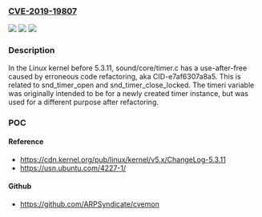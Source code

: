 ### [CVE-2019-19807](https://cve.mitre.org/cgi-bin/cvename.cgi?name=CVE-2019-19807)
![](https://img.shields.io/static/v1?label=Product&message=n%2Fa&color=blue)
![](https://img.shields.io/static/v1?label=Version&message=n%2Fa&color=blue)
![](https://img.shields.io/static/v1?label=Vulnerability&message=n%2Fa&color=brighgreen)

### Description

In the Linux kernel before 5.3.11, sound/core/timer.c has a use-after-free caused by erroneous code refactoring, aka CID-e7af6307a8a5. This is related to snd_timer_open and snd_timer_close_locked. The timeri variable was originally intended to be for a newly created timer instance, but was used for a different purpose after refactoring.

### POC

#### Reference
- https://cdn.kernel.org/pub/linux/kernel/v5.x/ChangeLog-5.3.11
- https://usn.ubuntu.com/4227-1/

#### Github
- https://github.com/ARPSyndicate/cvemon

